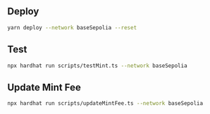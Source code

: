 
## Deploy

```bash
yarn deploy --network baseSepolia --reset   
```
## Test
```bash
npx hardhat run scripts/testMint.ts --network baseSepolia
```
## Update Mint Fee
```bash
npx hardhat run scripts/updateMintFee.ts --network baseSepolia
```


